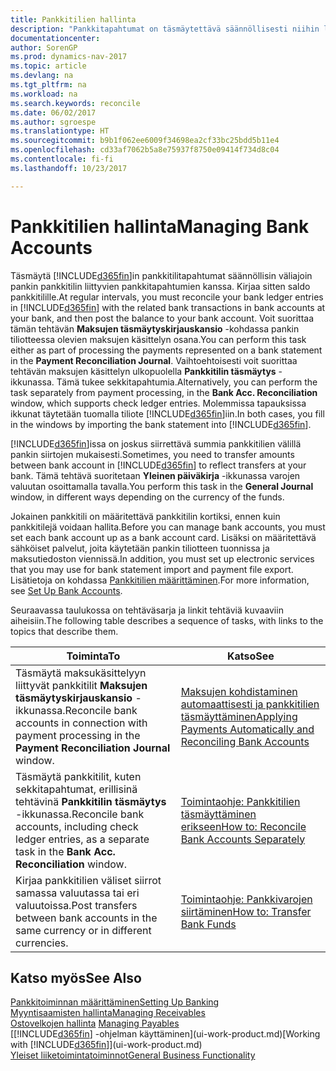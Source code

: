 ```yaml
---
title: Pankkitilien hallinta
description: "Pankkitapahtumat on täsmäytettävä säännöllisesti niihin liittyviin pankkitilitapahtumiin Dynamics NAV -ohjelmassa."
documentationcenter: 
author: SorenGP
ms.prod: dynamics-nav-2017
ms.topic: article
ms.devlang: na
ms.tgt_pltfrm: na
ms.workload: na
ms.search.keywords: reconcile
ms.date: 06/02/2017
ms.author: sgroespe
ms.translationtype: HT
ms.sourcegitcommit: b9b1f062ee6009f34698ea2cf33bc25bdd5b11e4
ms.openlocfilehash: cd33af7062b5a8e75937f8750e09414f734d8c04
ms.contentlocale: fi-fi
ms.lasthandoff: 10/23/2017

---
```

# <a name="managing-bank-accounts"></a><span data-ttu-id="abbb8-103">Pankkitilien hallinta</span><span class="sxs-lookup"><span data-stu-id="abbb8-103">Managing Bank Accounts</span></span>
<span data-ttu-id="abbb8-104">Täsmäytä [!INCLUDE[d365fin](includes/d365fin_md.md)]in pankkitilitapahtumat säännöllisin väliajoin pankin pankkitilin liittyvien pankkitapahtumien kanssa. Kirjaa sitten saldo pankkitilille.</span><span class="sxs-lookup"><span data-stu-id="abbb8-104">At regular intervals, you must reconcile your bank ledger entries in [!INCLUDE[d365fin](includes/d365fin_md.md)] with the related bank transactions in bank accounts at your bank, and then post the balance to your bank account.</span></span> <span data-ttu-id="abbb8-105">Voit suorittaa tämän tehtävän **Maksujen täsmäytyskirjauskansio** -kohdassa pankin tiliotteessa olevien maksujen käsittelyn osana.</span><span class="sxs-lookup"><span data-stu-id="abbb8-105">You can perform this task either as part of processing the payments represented on a bank statement in the **Payment Reconciliation Journal**.</span></span> <span data-ttu-id="abbb8-106">Vaihtoehtoisesti voit suorittaa tehtävän maksujen käsittelyn ulkopuolella **Pankkitilin täsmäytys** -ikkunassa. Tämä tukee sekkitapahtumia.</span><span class="sxs-lookup"><span data-stu-id="abbb8-106">Alternatively, you can perform the task separately from payment processing, in the **Bank Acc. Reconciliation** window, which supports check ledger entries.</span></span> <span data-ttu-id="abbb8-107">Molemmissa tapauksissa ikkunat täytetään tuomalla tiliote [!INCLUDE[d365fin](includes/d365fin_md.md)]iin.</span><span class="sxs-lookup"><span data-stu-id="abbb8-107">In both cases, you fill in the windows by importing the bank statement into [!INCLUDE[d365fin](includes/d365fin_md.md)].</span></span>

<span data-ttu-id="abbb8-108">[!INCLUDE[d365fin](includes/d365fin_md.md)]issa on joskus siirrettävä summia pankkitilien välillä pankin siirtojen mukaisesti.</span><span class="sxs-lookup"><span data-stu-id="abbb8-108">Sometimes, you need to transfer amounts between bank account in [!INCLUDE[d365fin](includes/d365fin_md.md)] to reflect transfers at your bank.</span></span> <span data-ttu-id="abbb8-109">Tämä tehtävä suoritetaan **Yleinen päiväkirja** -ikkunassa varojen valuutan osoittamalla tavalla.</span><span class="sxs-lookup"><span data-stu-id="abbb8-109">You perform this task in the **General Journal** window, in different ways depending on the currency of the funds.</span></span>

<span data-ttu-id="abbb8-110">Jokainen pankkitili on määritettävä pankkitilin kortiksi, ennen kuin pankkitilejä voidaan hallita.</span><span class="sxs-lookup"><span data-stu-id="abbb8-110">Before you can manage bank accounts, you must set each bank account up as a bank account card.</span></span> <span data-ttu-id="abbb8-111">Lisäksi on määritettävä sähköiset palvelut, joita käytetään pankin tiliotteen tuonnissa ja maksutiedoston viennissä.</span><span class="sxs-lookup"><span data-stu-id="abbb8-111">In addition, you must set up electronic services that you may use for bank statement import and payment file export.</span></span> <span data-ttu-id="abbb8-112">Lisätietoja on kohdassa [Pankkitilien määrittäminen](bank-setup-banking.md).</span><span class="sxs-lookup"><span data-stu-id="abbb8-112">For more information, see [Set Up Bank Accounts](bank-setup-banking.md).</span></span>

<span data-ttu-id="abbb8-113">Seuraavassa taulukossa on tehtäväsarja ja linkit tehtäviä kuvaaviin aiheisiin.</span><span class="sxs-lookup"><span data-stu-id="abbb8-113">The following table describes a sequence of tasks, with links to the topics that describe them.</span></span>

| <span data-ttu-id="abbb8-114">Toiminta</span><span class="sxs-lookup"><span data-stu-id="abbb8-114">To</span></span> | <span data-ttu-id="abbb8-115">Katso</span><span class="sxs-lookup"><span data-stu-id="abbb8-115">See</span></span> |
| --- | --- |
| <span data-ttu-id="abbb8-116">Täsmäytä maksukäsittelyyn liittyvät pankkitilit **Maksujen täsmäytyskirjauskansio** -ikkunassa.</span><span class="sxs-lookup"><span data-stu-id="abbb8-116">Reconcile bank accounts in connection with payment processing in the **Payment Reconciliation Journal** window.</span></span> |[<span data-ttu-id="abbb8-117">Maksujen kohdistaminen automaattisesti ja pankkitilien täsmäyttäminen</span><span class="sxs-lookup"><span data-stu-id="abbb8-117">Applying Payments Automatically and Reconciling Bank Accounts</span></span>](receivables-apply-payments-auto-reconcile-bank-accounts.md) |
| <span data-ttu-id="abbb8-118">Täsmäytä pankkitilit, kuten sekkitapahtumat, erillisinä tehtävinä **Pankkitilin täsmäytys** -ikkunassa.</span><span class="sxs-lookup"><span data-stu-id="abbb8-118">Reconcile bank accounts, including check ledger entries, as a separate task in the **Bank Acc. Reconciliation** window.</span></span> |[<span data-ttu-id="abbb8-119">Toimintaohje: Pankkitilien täsmäyttäminen erikseen</span><span class="sxs-lookup"><span data-stu-id="abbb8-119">How to: Reconcile Bank Accounts Separately</span></span>](bank-how-reconcile-bank-accounts-separately.md) |
| <span data-ttu-id="abbb8-120">Kirjaa pankkitilien väliset siirrot samassa valuutassa tai eri valuutoissa.</span><span class="sxs-lookup"><span data-stu-id="abbb8-120">Post transfers between bank accounts in the same currency or in different currencies.</span></span> |[<span data-ttu-id="abbb8-121">Toimintaohje: Pankkivarojen siirtäminen</span><span class="sxs-lookup"><span data-stu-id="abbb8-121">How to: Transfer Bank Funds</span></span>](bank-how-transfer-bank-funds.md) |

## <a name="see-also"></a><span data-ttu-id="abbb8-122">Katso myös</span><span class="sxs-lookup"><span data-stu-id="abbb8-122">See Also</span></span>
[<span data-ttu-id="abbb8-123">Pankkitoiminnan määrittäminen</span><span class="sxs-lookup"><span data-stu-id="abbb8-123">Setting Up Banking</span></span>](bank-setup-banking.md)  
[<span data-ttu-id="abbb8-124">Myyntisaamisten hallinta</span><span class="sxs-lookup"><span data-stu-id="abbb8-124">Managing Receivables</span></span>](receivables-manage-receivables.md)  
<span data-ttu-id="abbb8-125">[Ostovelkojen hallinta](payables-manage-payables.md)  </span><span class="sxs-lookup"><span data-stu-id="abbb8-125">[Managing Payables](payables-manage-payables.md)  </span></span>  
<span data-ttu-id="abbb8-126">[[!INCLUDE[d365fin](includes/d365fin_md.md)] -ohjelman käyttäminen](ui-work-product.md)</span><span class="sxs-lookup"><span data-stu-id="abbb8-126">[Working with [!INCLUDE[d365fin](includes/d365fin_md.md)]](ui-work-product.md)</span></span>  
[<span data-ttu-id="abbb8-127">Yleiset liiketoimintatoiminnot</span><span class="sxs-lookup"><span data-stu-id="abbb8-127">General Business Functionality</span></span>](ui-across-business-areas.md)  

